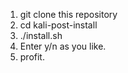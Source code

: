 1. git clone this repository
2. cd kali-post-install
3. ./install.sh
4. Enter y/n as you like.
5. profit.

